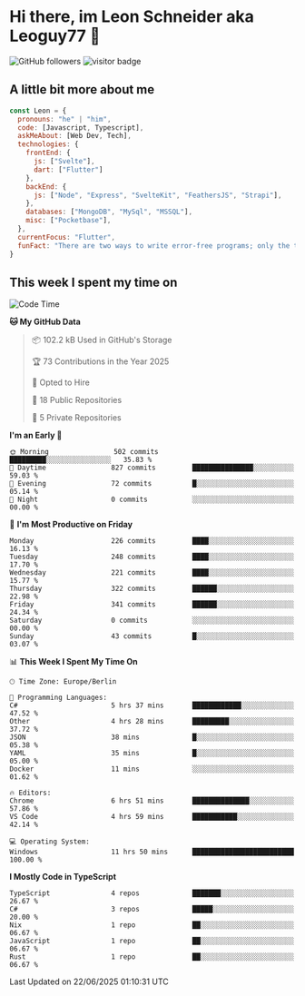 # Hi there, im Leon Schneider aka Leoguy77 👋

![GitHub followers](https://img.shields.io/github/followers/leoguy77.svg?style=social&label=Followers) ![visitor badge](https://vbr.nathanchung.dev/badge?page_id=Leoguy77)

## A little bit more about me

```javascript
const Leon = {
  pronouns: "he" | "him",
  code: [Javascript, Typescript],
  askMeAbout: [Web Dev, Tech],
  technologies: {
    frontEnd: {
      js: ["Svelte"],
      dart: ["Flutter"]
    },
    backEnd: {
      js: ["Node", "Express", "SvelteKit", "FeathersJS", "Strapi"],
    },
    databases: ["MongoDB", "MySql", "MSSQL"],
    misc: ["Pocketbase"],
  },
  currentFocus: "Flutter",
  funFact: "There are two ways to write error-free programs; only the third one works"
}
```

## This week I spent my time on

<!--START_SECTION:waka-->
![Code Time](http://img.shields.io/badge/Code%20Time-596%20hrs%2056%20mins-blue)

**🐱 My GitHub Data** 

> 📦 102.2 kB Used in GitHub's Storage 
 > 
> 🏆 73 Contributions in the Year 2025
 > 
> 💼 Opted to Hire
 > 
> 📜 18 Public Repositories 
 > 
> 🔑 5 Private Repositories 
 > 
**I'm an Early 🐤** 

```text
🌞 Morning                502 commits         █████████░░░░░░░░░░░░░░░░   35.83 % 
🌆 Daytime                827 commits         ███████████████░░░░░░░░░░   59.03 % 
🌃 Evening                72 commits          █░░░░░░░░░░░░░░░░░░░░░░░░   05.14 % 
🌙 Night                  0 commits           ░░░░░░░░░░░░░░░░░░░░░░░░░   00.00 % 
```
📅 **I'm Most Productive on Friday** 

```text
Monday                   226 commits         ████░░░░░░░░░░░░░░░░░░░░░   16.13 % 
Tuesday                  248 commits         ████░░░░░░░░░░░░░░░░░░░░░   17.70 % 
Wednesday                221 commits         ████░░░░░░░░░░░░░░░░░░░░░   15.77 % 
Thursday                 322 commits         ██████░░░░░░░░░░░░░░░░░░░   22.98 % 
Friday                   341 commits         ██████░░░░░░░░░░░░░░░░░░░   24.34 % 
Saturday                 0 commits           ░░░░░░░░░░░░░░░░░░░░░░░░░   00.00 % 
Sunday                   43 commits          █░░░░░░░░░░░░░░░░░░░░░░░░   03.07 % 
```


📊 **This Week I Spent My Time On** 

```text
🕑︎ Time Zone: Europe/Berlin

💬 Programming Languages: 
C#                       5 hrs 37 mins       ████████████░░░░░░░░░░░░░   47.52 % 
Other                    4 hrs 28 mins       █████████░░░░░░░░░░░░░░░░   37.72 % 
JSON                     38 mins             █░░░░░░░░░░░░░░░░░░░░░░░░   05.38 % 
YAML                     35 mins             █░░░░░░░░░░░░░░░░░░░░░░░░   05.00 % 
Docker                   11 mins             ░░░░░░░░░░░░░░░░░░░░░░░░░   01.62 % 

🔥 Editors: 
Chrome                   6 hrs 51 mins       ██████████████░░░░░░░░░░░   57.86 % 
VS Code                  4 hrs 59 mins       ███████████░░░░░░░░░░░░░░   42.14 % 

💻 Operating System: 
Windows                  11 hrs 50 mins      █████████████████████████   100.00 % 
```

**I Mostly Code in TypeScript** 

```text
TypeScript               4 repos             ███████░░░░░░░░░░░░░░░░░░   26.67 % 
C#                       3 repos             █████░░░░░░░░░░░░░░░░░░░░   20.00 % 
Nix                      1 repo              ██░░░░░░░░░░░░░░░░░░░░░░░   06.67 % 
JavaScript               1 repo              ██░░░░░░░░░░░░░░░░░░░░░░░   06.67 % 
Rust                     1 repo              ██░░░░░░░░░░░░░░░░░░░░░░░   06.67 % 
```




 Last Updated on 22/06/2025 01:10:31 UTC
<!--END_SECTION:waka-->
